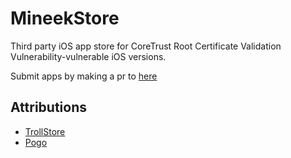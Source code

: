 # MineekStore
Third party iOS app store for CoreTrust Root Certificate Validation Vulnerability-vulnerable iOS versions.

Submit apps by making a pr to [here](https://github.com/mineek/mineekstoreapi)

## Attributions
- [TrollStore](https://github.com/opa334/TrollStore)
- [Pogo](https://github.com/elihwyma/Pogo)
